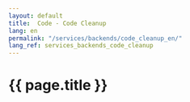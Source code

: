 ```yaml
---
layout: default
title:  Code - Code Cleanup
lang: en
permalink: "/services/backends/code_cleanup_en/"
lang_ref: services_backends_code_cleanup
---
```

# {{ page.title }}
